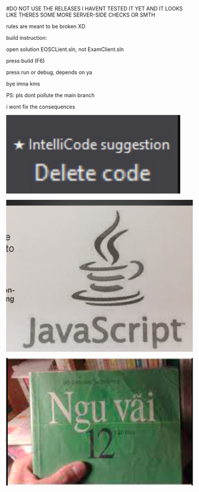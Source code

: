#DO NOT USE THE RELEASES I HAVENT TESTED IT YET AND IT LOOKS LIKE THERES SOME MORE SERVER-SIDE CHECKS OR SMTH

rules are meant to be broken XD

build instruction:

open solution EOSCLient.sln, not ExamClient.sln

press build (F6)

press run or debug, depends on ya

bye imna kms


PS: pls dont pollute the main branch

i wont fix the consequences

![idk](./things/delet.png)

![idk](./things/fuck.png)

![idk](./things/sech.png)
